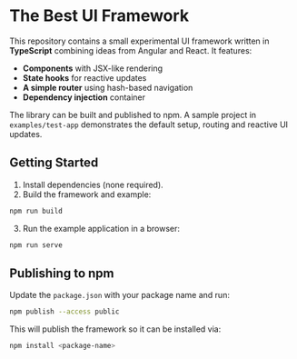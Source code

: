 # The Best UI Framework

This repository contains a small experimental UI framework written in **TypeScript** combining ideas from Angular and React. It features:

- **Components** with JSX-like rendering
- **State hooks** for reactive updates
- **A simple router** using hash-based navigation
- **Dependency injection** container

The library can be built and published to npm. A sample project in `examples/test-app` demonstrates the default setup, routing and reactive UI updates.

## Getting Started

1. Install dependencies (none required).
2. Build the framework and example:

```bash
npm run build
```

3. Run the example application in a browser:

```bash
npm run serve
```

## Publishing to npm

Update the `package.json` with your package name and run:

```bash
npm publish --access public
```

This will publish the framework so it can be installed via:

```bash
npm install <package-name>
```
